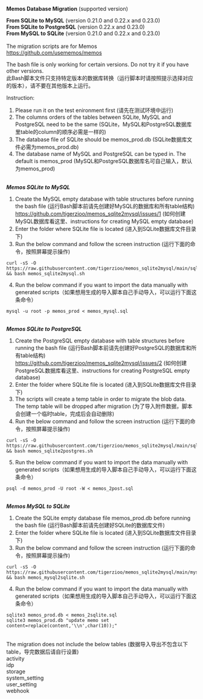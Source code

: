 **Memos Database Migration** (supported version)

**From SQLite to MySQL** (version 0.21.0 and 0.22.x and 0.23.0)\
**From SQLite to PostgreSQL** (version 0.22.x and 0.23.0)\
**From MySQL to SQLite** (version 0.21.0 and 0.22.x and 0.23.0)\
\
The migration scripts are for Memos\
https://github.com/usememos/memos

The bash file is only working for certain versions. Do not try it if you have other versions.\
此Bash脚本文件只支持特定版本的数据库转换（运行脚本时请按照提示选择对应的版本），请不要在其他版本上运行。

Instruction:
1. Please run it on the test enironment first (请先在测试环境中运行)
2. The columns orders of the tables between SQLite, MySQL and PostgreSQL need to be the same (SQLite，MySQL和PostgreSQL数据库里table的column的顺序必需是一样的)
3. The database file of SQLite should be memos_prod.db (SQLite数据库文件必需为memos_prod.db)
4. The database name of MySQL and PostgreSQL can be typed in. The default is memos_prod (MySQL和PostgreSQL数据库名可自己输入，默认为memos_prod)

\
***Memos SQLite to MySQL***
1. Create the MySQL empty database with table structures before running the bash file (运行Bash脚本前请先创建好MySQL的数据库和所有table结构)\
   https://github.com/tigerzioo/memos_sqlite2mysql/issues/1 (如何创建MySQL数据库看这里、instructions for creating MySQL empty database)
2. Enter the folder where SQLite file is located (进入到SQLite数据库文件目录下)
3. Run the below command and follow the screen instruction (运行下面的命令，按照屏幕提示操作)
```
curl -sS -O https://raw.githubusercontent.com/tigerzioo/memos_sqlite2mysql/main/sqlite2mysql/memos_sqlite2mysql.sh && bash memos_sqlite2mysql.sh
```
4. Run the below command if you want to import the data manually with generated scripts（如果想用生成的导入脚本自己手动导入，可以运行下面这条命令）
```
mysql -u root -p memos_prod < memos_mysql.sql
```
\
***Memos SQLite to PostgreSQL***
1. Create the PostgreSQL empty database with table structures before running the bash file (运行Bash脚本前请先创建好PostgreSQL的数据库和所有table结构)\
   https://github.com/tigerzioo/memos_sqlite2mysql/issues/2 (如何创建PostgreSQL数据库看这里、instructions for creating PostgreSQL empty database)
2. Enter the folder where SQLite file is located (进入到SQLite数据库文件目录下)
3. The scripts will create a temp table in order to migrate the blob data. The temp table will be dropped after migration (为了导入附件数据，脚本会创建一个临时table，完成后会自动删除)
4. Run the below command and follow the screen instruction (运行下面的命令，按照屏幕提示操作)
```
curl -sS -O https://raw.githubusercontent.com/tigerzioo/memos_sqlite2mysql/main/sqlite2postgres/memos_sqlite2postgres.sh && bash memos_sqlite2postgres.sh
```
5. Run the below command if you want to import the data manually with generated scripts（如果想用生成的导入脚本自己手动导入，可以运行下面这条命令）
```
psql -d memos_prod -U root -W < memos_2post.sql
```
\
***Memos MySQL to SQLite***
1. Create the SQLite empty database file memos_prod.db before running the bash file (运行Bash脚本前请先创建好SQLite的数据库文件)
2. Enter the folder where SQLite file is located (进入到SQLite数据库文件目录下)
3. Run the below command and follow the screen instruction (运行下面的命令，按照屏幕提示操作)
```
curl -sS -O https://raw.githubusercontent.com/tigerzioo/memos_sqlite2mysql/main/mysql2sqlite/memos_mysql2sqlite.sh && bash memos_mysql2sqlite.sh
```
4. Run the below command if you want to import the data manually with generated scripts（如果想用生成的导入脚本自己手动导入，可以运行下面这条命令）
```
sqlite3 memos_prod.db < memos_2sqlite.sql
sqlite3 memos_prod.db "update memo set content=replace(content,'\\n',char(10));"
```

\
The migration does not include the below tables (数据导入导出不包含以下table，导完数据后请自行设置)\
activity\
idp\
storage\
system_setting\
user_setting\
webhook



